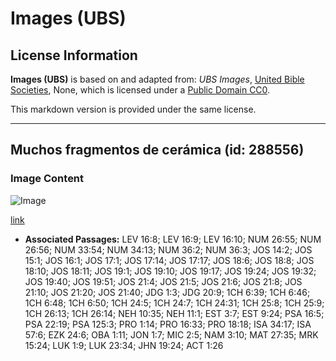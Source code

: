 # Images (UBS)

## License Information

**Images (UBS)** is based on and adapted from: _UBS Images_, [United Bible Societies](https://unitedbiblesocieties.org/), None, which is licensed under a [Public Domain CC0](https://creativecommons.org/public-domain/cc0/).

This markdown version is provided under the same license.



--------------------------------

## Muchos fragmentos de cerámica (id: 288556)

### Image Content

![Image](https://cdn.aquifer.bible/aquifer-content/resources/Media/WEB-0471_pottery_shard_lots.jpg)

[link](https://cdn.aquifer.bible/aquifer-content/resources/Media/WEB-0471_pottery_shard_lots.jpg)

* **Associated Passages:** LEV 16:8; LEV 16:9; LEV 16:10; NUM 26:55; NUM 26:56; NUM 33:54; NUM 34:13; NUM 36:2; NUM 36:3; JOS 14:2; JOS 15:1; JOS 16:1; JOS 17:1; JOS 17:14; JOS 17:17; JOS 18:6; JOS 18:8; JOS 18:10; JOS 18:11; JOS 19:1; JOS 19:10; JOS 19:17; JOS 19:24; JOS 19:32; JOS 19:40; JOS 19:51; JOS 21:4; JOS 21:5; JOS 21:6; JOS 21:8; JOS 21:10; JOS 21:20; JOS 21:40; JDG 1:3; JDG 20:9; 1CH 6:39; 1CH 6:46; 1CH 6:48; 1CH 6:50; 1CH 24:5; 1CH 24:7; 1CH 24:31; 1CH 25:8; 1CH 25:9; 1CH 26:13; 1CH 26:14; NEH 10:35; NEH 11:1; EST 3:7; EST 9:24; PSA 16:5; PSA 22:19; PSA 125:3; PRO 1:14; PRO 16:33; PRO 18:18; ISA 34:17; ISA 57:6; EZK 24:6; OBA 1:11; JON 1:7; MIC 2:5; NAM 3:10; MAT 27:35; MRK 15:24; LUK 1:9; LUK 23:34; JHN 19:24; ACT 1:26

